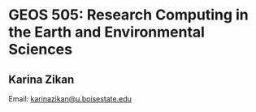# GEOS 505: Research Computing in the Earth and Environmental Sciences

## Karina Zikan

Email: [karinazikan@u.boisestate.edu](mailto:karinazikan@u.boisestate.edu)

